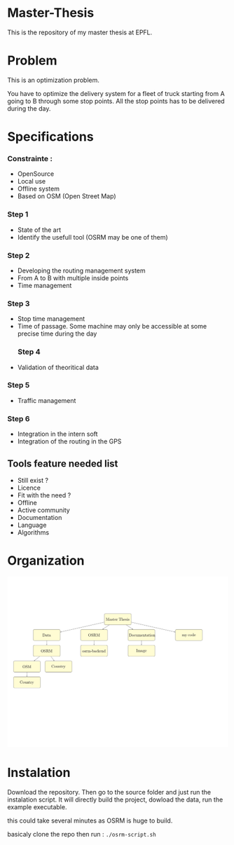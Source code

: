 # Master-Thesis

This is the repository of my master thesis at EPFL.

# Problem

This is an optimization problem.

You have to optimize the delivery system for a fleet of truck starting from A going to B through some stop points. All the stop points has to be delivered during the day.

# Specifications

### Constrainte :

-   OpenSource
-   Local use
-   Offline system
-   Based on OSM (Open Street Map)

### Step 1

-   State of the art
-   Identify the usefull tool (OSRM may be one of them)

### Step 2

-   Developing the routing management system
-   From A to B with multiple inside points
-   Time management

### Step 3

-   Stop time management
-   Time of passage.
       Some machine may only be accessible at some precise time during the day
    ### Step 4
-   Validation of theoritical data

### Step 5

-   Traffic management

### Step 6

-   Integration in the intern soft
-   Integration of the routing in the GPS

## Tools feature needed list

-  Still exist ?
-  Licence
-  Fit with the need ?
-  Offline
-  Active community
-  Documentation
-  Language
-  Algorithms

# Organization

![organizational graph of the project](https://github.com/GarfAbh/Master-Thesis/blob/master/Documentation/Image/Master_Thesis_Organizational_Graph.jpg)

# Instalation

Download the repository. Then go to the source folder and just run the instalation script. It will directly build the project, dowload the data, run the example executable.

this could take several minutes as OSRM is huge to build.

basicaly clone the repo then run :
`./osrm-script.sh`
